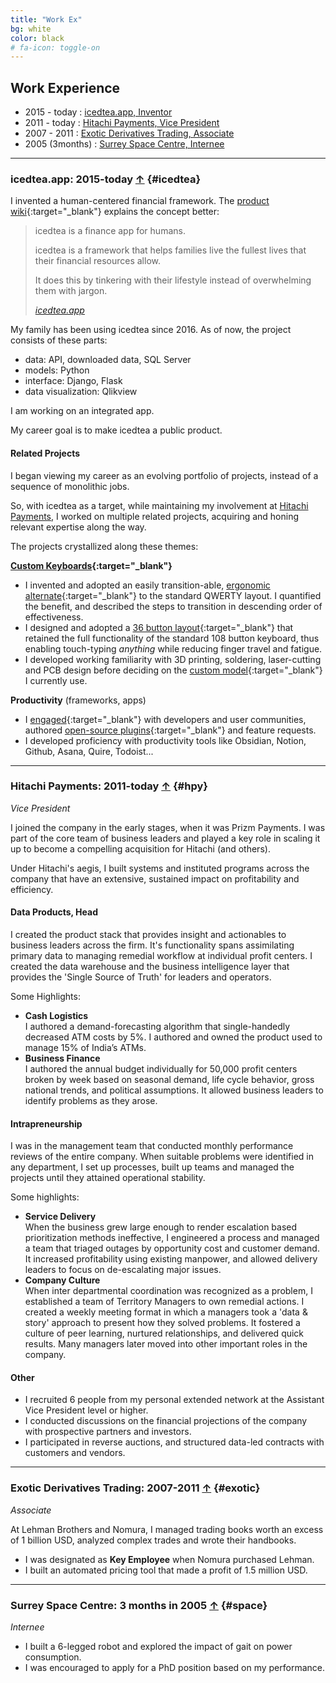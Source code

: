 ```yaml
---
title: "Work Ex"
bg: white
color: black
# fa-icon: toggle-on
---
```


## **Work Experience**

+ 2015 - today : [icedtea.app, Inventor](#icedtea)
+ 2011 - today : [Hitachi Payments, Vice President](#hpy)
+ 2007 - 2011 : [Exotic Derivatives Trading, Associate](#exotic)
+ 2005 (3months) : [Surrey Space Centre, Internee](#space)


<!-- | Time Period | Company | Title
| :-: | :-: | :-:
| 2015 - today | icedtea.app | Inventor
| 2011 - today | Hitachi Payments | Vice President
| 2007 - 2011 | Exotic Derivatives Trading | Associate
| 2005 | Surrey Space Centre | Internee -->

- - -

### **icedtea.app: 2015-today** [↑](#workex) {#icedtea}

I invented a human-centered financial framework. The [product wiki](https://icedtea.app){:target="_blank"} explains the concept better:

> icedtea is a finance app for humans.
>
> icedtea is a framework that helps families live the fullest lives that their financial resources allow.
>
> It does this by tinkering with their lifestyle instead of overwhelming them with jargon.
>
> *<cite>[icedtea.app](https://icedtea.app)</cite>*

My family has been using icedtea since 2016. As of now, the project consists of these parts:
+ data: API, downloaded data, SQL Server
+ models: Python
+ interface: Django, Flask 
+ data visualization: Qlikview

I am working on an integrated app.

My career goal is to make icedtea a public product.

#### **Related Projects**

I began viewing my career as an evolving portfolio of projects, instead of a sequence of monolithic jobs.

So, with icedtea as a target, while maintaining my involvement at [Hitachi Payments](#hpy), I worked on multiple related projects, acquiring and honing relevant expertise along the way.

The projects crystallized along these themes:

**[Custom Keyboards](http://mull.in/tags/keyboard/){:target="_blank"}**
+ I invented and adopted an easily transition-able, [ergonomic alternate](https://mull.in/posts/qwerty-alternate/){:target="_blank"} to the standard QWERTY layout. I quantified the benefit, and described the steps to transition in descending order of effectiveness.
+ I designed and adopted a [36 button layout](https://mull.in/posts/layers-36keys/){:target="_blank"} that retained the full functionality of the standard 108 button keyboard, thus enabling touch-typing *anything* while reducing finger travel and fatigue.
+ I developed working familiarity with 3D printing, soldering, laser-cutting and PCB design before deciding on the [custom model](/img/kaafi-keyboard.jpg){:target="_blank"} I currently use.

**Productivity** (frameworks, apps)
+ I [engaged](https://forum.obsidian.md/u/mano/summary){:target="_blank"} with developers and user communities, authored [open-source plugins](https://github.com/manogna4?tab=repositories&q=&type=source&language=&sort=){:target="_blank"} and feature requests.
+ I developed proficiency with productivity tools like Obsidian, Notion, Github, Asana, Quire, Todoist...

- - -

### **Hitachi Payments: 2011-today** [↑](#workex) {#hpy}

*Vice President*

I joined the company in the early stages, when it was Prizm Payments. I was part of the core team of business leaders and played a key role in scaling it up to become a compelling acquisition for Hitachi (and others).

Under Hitachi's aegis, I built systems and instituted programs across the company that have an extensive, sustained impact on profitability and efficiency.


#### **Data Products, Head**

I created the product stack that provides insight and actionables to business leaders across the firm. It's functionality spans assimilating primary data to managing remedial workflow at individual profit centers. I created the data warehouse and the business intelligence layer that provides the 'Single Source of Truth' for leaders and operators.

Some Highlights:

+ **Cash Logistics**\
I authored a demand-forecasting algorithm that single-handedly decreased ATM costs by 5%. I authored and owned the product used to manage 15% of India’s ATMs.
+ **Business Finance**\
I authored the annual budget individually for 50,000 profit centers broken by week based on seasonal demand, life cycle behavior, gross national trends, and political assumptions.
It allowed business leaders to identify problems as they arose.

#### **Intrapreneurship**

I was in the management team that conducted monthly performance reviews of the entire company. When suitable problems were identified in any department, I set up processes, built up teams and managed the projects until they attained operational stability.

Some highlights:

+ **Service Delivery**\
When the business grew large enough to render escalation based prioritization methods ineffective, I engineered a process and managed a team that triaged outages by opportunity cost and customer demand. It increased profitability using existing manpower, and allowed delivery leaders to focus on de-escalating major issues.
+ **Company Culture**\
When inter departmental coordination was recognized as a problem, I established a team of Territory Managers to own remedial actions. I created a weekly meeting format in which a managers took a 'data & story' approach to present how they solved problems. It fostered a culture of peer learning, nurtured relationships, and delivered quick results. Many managers later moved into other important roles in the company.

#### **Other**

+ I recruited 6 people from my personal extended network at the Assistant Vice President level or higher.
+ I conducted discussions on the financial projections of the company with prospective partners and investors.
+ I participated in reverse auctions, and structured data-led contracts with customers and vendors.

- - -

### **Exotic Derivatives Trading: 2007-2011** [↑](#workex) {#exotic}

*Associate*

At Lehman Brothers and Nomura, I managed trading books worth an excess of 1 billion USD, analyzed complex trades and wrote their handbooks.
+ I was designated as **Key Employee** when Nomura purchased Lehman.
+ I built an automated pricing tool that made a profit of 1.5 million USD.

- - -

### **Surrey Space Centre: 3 months in 2005** [↑](#workex) {#space}
*Internee*

+ I built a 6-legged robot and explored the impact of gait on power consumption.
+ I was encouraged to apply for a PhD position based on my performance.